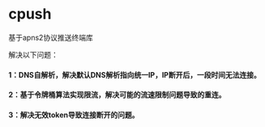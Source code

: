 # cpush

基于apns2协议推送终端库

解决以下问题：
#### 1：DNS自解析，解决默认DNS解析指向统一IP，IP断开后，一段时间无法连接。
#### 2：基于令牌桶算法实现限流，解决可能的流速限制问题导致的重连。
#### 3：解决无效token导致连接断开的问题。
